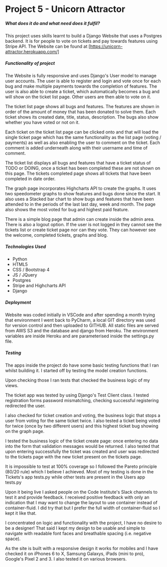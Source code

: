 # Project 5 - Unicorn Attractor

##### What does it do and what need does it fulfil?
This project uses skills learnt to build a Django Website that uses a Postgres backend. It is for people to vote on tickets and pay towards features using Stripe API. The Website can be found at [https://unicorn-attractor.herokuapp.com/]

##### Functionality of project
The Website is fully responsive and uses Django's User model to manage user accounts. The user is able to register and login and vote once for each bug and make multiple payments towards the completion of features. The user is also able to create a ticket, which automatically becomes a bug and will show on the ticket list page. Other users are then able to vote on it. 

The ticket list page shows all bugs and features. The features are shown in order of the amount of money that has been donated to solve them. Each ticket shows its created date, title, status, description. The bugs also show whether you have voted or not on it.
  
Each ticket on the ticket list page can be clicked onto and that will load the single ticket page which has the same functionality as the list page (voting / payments) as well as also enabling the user to comment on the ticket. Each comment is added underneath along with their username and time of comment.

The ticket list displays all bugs and features that have a ticket status of TODO or DOING, once a ticket has been completed these are not shown on this page. The tickets completed page shows all tickets that have been completed in date order. 

The graph page incorporates Highcharts API to create the graphs. It uses two speedometer graphs to show features and bugs done since the start. It also uses a Stacked bar chart to show bugs and features that have been attended to in the periods of the last last day, week and month. The page also shows the most voted for bug and highest paid feature.

There is a simple blog page that admin can create inside the admin area. There is also a logout option. If the user is not logged in they cannot see the tickets list or create ticket page nor can they vote. They can however see the welcome, completed tickets, graphs and blog. 

##### Technologies Used

- Python
- HTML5
- CSS / Bootstrap 4
- JS / JQuery
- Postgres
- Stripe and Highcharts API
- Django

##### Deployment

Website was coded initially in VSCode and after spending a month trying that environment I went back to PyCharm, a local GIT directory was used for version control and then uploaded to GITHUB. All static files are served from AWS S3 and the database and django from Heroku. The environment variables are inside Heroku and are parameterised inside the settings.py file.

##### Testing

The apps inside the project do have some basic testing functions that I ran whilst building it. I started off by testing the model creation functions. 

Upon checking those I ran tests that checked the business logic of my views. 

The ticket app was tested by using Django's Test Client class. I tested registration forms password mismatching, checking successful registering redirected the user. 

I also checked for ticket creation and voting, the business logic that stops a user from voting for the same ticket twice. I also tested a ticket being voted for twice (once by two different users) and this highest ticket bug showing on the graph page. 

I tested the business logic of the ticket create page: once entering no data into the form that validation messages would be returned. I also tested that upon entering successfully the ticket was created and user was redirected to the tickets page with the new ticket present on the tickets page.

It is impossible to test at 100% coverage so I followed the Pareto principle (80/20 rule) which I believe I achieved. Most of my testing is done in the Tickets's app tests.py while other tests are present in the Users app tests.py

Upon it being live I asked people on the Code Institute's Slack channels to test it and provide feedback. I received positive feedback with only an indication that I may want to change the layout to use container instead of container-fluid. I did try that but I prefer the full width of container-fluid so I kept it like that.   

I concentrated on logic and functionality with the project, I have no desire to be a designer! That said I kept my design to be usable and simple to navigate with readable font faces and breathable spacing (i.e. negative space).  

As the site is built with a responsive design it works for mobiles and I have checked it on iPhones 6 to X, Samsung Galaxys, iPads (mini to pro), Google's Pixel 2 and 3. I also tested it on various browsers. 

